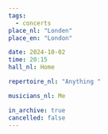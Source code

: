 ```yaml
---
tags:
  - concerts
place_nl: "Londen"
place_en: "London"

date: 2024-10-02
time: 20:15
hall_nl: Home

repertoire_nl: "Anything "

musicians_nl: Me

in_archive: true
cancelled: false
---
```

